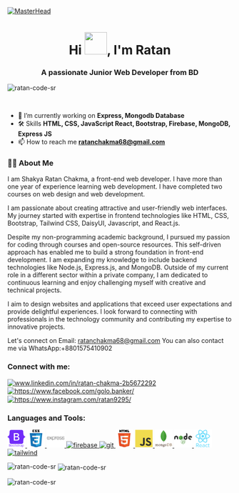 [![MasterHead](https://firebasestorage.googleapis.com/v0/b/flexi-coding.appspot.com/o/dempgi7-520f8d5f-63d4-4453-8822-dbc149ae27f8.gif?alt=media&token=91c0c7b2-93c3-4029-b011-1a8703c5730d)](https://rishavchanda.io)
<h1 align="center">Hi <img src = "https://raw.githubusercontent.com/shakilahmedatik/shakilahmedatik/main/hi.gif" width="50px" height="50px">, I'm Ratan</h1>
<h3 align="center">A passionate Junior Web Developer from BD</h3>

<p align="left"> <img src="https://komarev.com/ghpvc/?username=ratan-code-sr&label=Profile%20views&color=0e75b6&style=flat" alt="ratan-code-sr" /> </p>

<p align="left"> <a href="https://twitter.com/" target="blank"><img src="https://img.shields.io/twitter/follow/?logo=twitter&style=for-the-badge" alt="" /></a> </p>

- 🔭 I’m currently working on **Express, Mongodb Database**
- 🛠️ Skills **HTML, CSS, JavaScript React, Bootstrap, Firebase, MongoDB, Express JS**
- 📫 How to reach me **ratanchakma68@gmail.com**

<h3 align="left">👨‍🏫 About Me</h3>
<p>I am Shakya Ratan Chakma, a front-end web developer. I have more than one year of experience learning web development. I have completed two courses on web design and web development.

I am passionate about creating attractive and user-friendly web interfaces. My journey started with expertise in frontend technologies like HTML, CSS, Bootstrap, Tailwind CSS, DaisyUI, Javascript, and React.js.

Despite my non-programming academic background, I pursued my passion for coding through courses and open-source resources. This self-driven approach has enabled me to build a strong foundation in front-end development. I am expanding my knowledge to include backend technologies like Node.js, Express.js, and MongoDB. Outside of my current role in a different sector within a private company, I am dedicated to continuous learning and enjoy challenging myself with creative and technical projects.

I aim to design websites and applications that exceed user expectations and provide delightful experiences. I look forward to connecting with professionals in the technology community and contributing my expertise to innovative projects.

Let's connect on Email: ratanchakma68@gmail.com
You can also contact me via WhatsApp:+8801575410902</p>
<h3 align="left">Connect with me:</h3>
<p align="left">
<a href="https://www.linkedin.com/in/shakyo-ratan-chakma/" target="blank"><img align="center" src="https://raw.githubusercontent.com/rahuldkjain/github-profile-readme-generator/master/src/images/icons/Social/linked-in-alt.svg" alt="www.linkedin.com/in/ratan-chakma-2b5672292" height="30" width="40" /></a>
<a href="https://fb.com/https://www.facebook.com/golo.banker/" target="blank"><img align="center" src="https://raw.githubusercontent.com/rahuldkjain/github-profile-readme-generator/master/src/images/icons/Social/facebook.svg" alt="https://www.facebook.com/golo.banker/" height="30" width="40" /></a>
<a href="https://instagram.com/https://www.instagram.com/ratan9295/" target="blank"><img align="center" src="https://raw.githubusercontent.com/rahuldkjain/github-profile-readme-generator/master/src/images/icons/Social/instagram.svg" alt="https://www.instagram.com/ratan9295/" height="30" width="40" /></a>
</p>

<h3 align="left">Languages and Tools:</h3>
<p align="left"> <a href="https://getbootstrap.com" target="_blank" rel="noreferrer"> <img src="https://raw.githubusercontent.com/devicons/devicon/master/icons/bootstrap/bootstrap-plain-wordmark.svg" alt="bootstrap" width="40" height="40"/> </a> <a href="https://www.w3schools.com/css/" target="_blank" rel="noreferrer"> <img src="https://raw.githubusercontent.com/devicons/devicon/master/icons/css3/css3-original-wordmark.svg" alt="css3" width="40" height="40"/> </a> <a href="https://expressjs.com" target="_blank" rel="noreferrer"> <img src="https://raw.githubusercontent.com/devicons/devicon/master/icons/express/express-original-wordmark.svg" alt="express" width="40" height="40"/> </a> <a href="https://firebase.google.com/" target="_blank" rel="noreferrer"> <img src="https://www.vectorlogo.zone/logos/firebase/firebase-icon.svg" alt="firebase" width="40" height="40"/> </a> <a href="https://git-scm.com/" target="_blank" rel="noreferrer"> <img src="https://www.vectorlogo.zone/logos/git-scm/git-scm-icon.svg" alt="git" width="40" height="40"/> </a> <a href="https://www.w3.org/html/" target="_blank" rel="noreferrer"> <img src="https://raw.githubusercontent.com/devicons/devicon/master/icons/html5/html5-original-wordmark.svg" alt="html5" width="40" height="40"/> </a> <a href="https://developer.mozilla.org/en-US/docs/Web/JavaScript" target="_blank" rel="noreferrer"> <img src="https://raw.githubusercontent.com/devicons/devicon/master/icons/javascript/javascript-original.svg" alt="javascript" width="40" height="40"/> </a> <a href="https://www.mongodb.com/" target="_blank" rel="noreferrer"> <img src="https://raw.githubusercontent.com/devicons/devicon/master/icons/mongodb/mongodb-original-wordmark.svg" alt="mongodb" width="40" height="40"/> </a> <a href="https://nodejs.org" target="_blank" rel="noreferrer"> <img src="https://raw.githubusercontent.com/devicons/devicon/master/icons/nodejs/nodejs-original-wordmark.svg" alt="nodejs" width="40" height="40"/> </a> <a href="https://reactjs.org/" target="_blank" rel="noreferrer"> <img src="https://raw.githubusercontent.com/devicons/devicon/master/icons/react/react-original-wordmark.svg" alt="react" width="40" height="40"/> </a> <a href="https://tailwindcss.com/" target="_blank" rel="noreferrer"> <img src="https://www.vectorlogo.zone/logos/tailwindcss/tailwindcss-icon.svg" alt="tailwind" width="40" height="40"/> </a> </p>

<p><img align="left" src="https://github-readme-stats.vercel.app/api/top-langs?username=ratan-code-sr&show_icons=true&locale=en&layout=compact" alt="ratan-code-sr" /></p>

<p>&nbsp;<img align="center" src="https://github-readme-stats.vercel.app/api?username=ratan-code-sr&show_icons=true&locale=en" alt="ratan-code-sr" /></p>

<p><img align="center" src="https://github-readme-streak-stats.herokuapp.com/?user=ratan-code-sr&" alt="ratan-code-sr" /></p>

